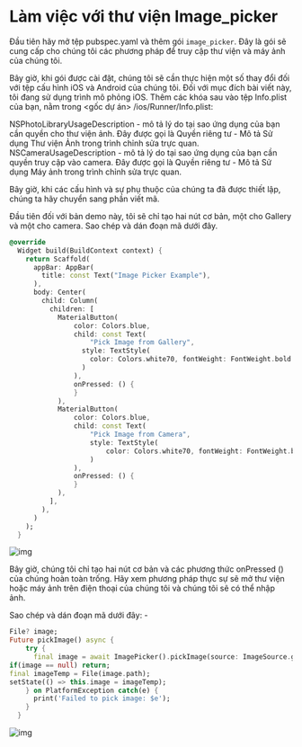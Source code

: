 # Làm việc với thư viện Image_picker


Đầu tiên hãy mở tệp pubspec.yaml và thêm gói `image_picker`. Đây là gói sẽ cung cấp cho chúng tôi các phương pháp để truy cập thư viện và máy ảnh của chúng tôi.

Bây giờ, khi gói được cài đặt, chúng tôi sẽ cần thực hiện một số thay đổi đối với tệp cấu hình iOS và Android của chúng tôi. Đối với mục đích bài viết này, tôi đang sử dụng trình mô phỏng iOS.
Thêm các khóa sau vào tệp Info.plist của bạn, nằm trong <gốc dự án> /ios/Runner/Info.plist:

NSPhotoLibraryUsageDescription - mô tả lý do tại sao ứng dụng của bạn cần quyền cho thư viện ảnh. Đây được gọi là Quyền riêng tư - Mô tả Sử dụng Thư viện Ảnh trong trình chỉnh sửa trực quan.
NSCameraUsageDescription - mô tả lý do tại sao ứng dụng của bạn cần quyền truy cập vào camera. Đây được gọi là Quyền riêng tư - Mô tả Sử dụng Máy ảnh trong trình chỉnh sửa trực quan.

Bây giờ, khi các cấu hình và sự phụ thuộc của chúng ta đã được thiết lập, chúng ta hãy chuyển sang phần viết mã.

Đầu tiên đối với bản demo này, tôi sẽ chỉ tạo hai nút cơ bản, một cho Gallery và một cho camera. Sao chép và dán đoạn mã dưới đây.

```dart
@override
  Widget build(BuildContext context) {
    return Scaffold(
      appBar: AppBar(
        title: const Text("Image Picker Example"),
      ),
      body: Center(
        child: Column(
          children: [
            MaterialButton(
                color: Colors.blue,
                child: const Text(
                    "Pick Image from Gallery",
                  style: TextStyle(
                    color: Colors.white70, fontWeight: FontWeight.bold
                  )
                ),
                onPressed: () {
                }
            ),
            MaterialButton(
                color: Colors.blue,
                child: const Text(
                    "Pick Image from Camera",
                    style: TextStyle(
                        color: Colors.white70, fontWeight: FontWeight.bold
                    )
                ),
                onPressed: () {
                }
            ),
          ],
        ),
      )
    );
  }
```

![img](https://miro.medium.com/max/730/1*46AeB9qVKzU_AMKRTjHoqA.png)

Bây giờ, chúng tôi chỉ tạo hai nút cơ bản và các phương thức onPressed () của chúng hoàn toàn trống. Hãy xem phương pháp thực sự sẽ mở thư viện hoặc máy ảnh trên điện thoại của chúng tôi và chúng tôi sẽ có thể nhập ảnh.

Sao chép và dán đoạn mã dưới đây: -

```dart
File? image;
Future pickImage() async {
    try {
      final image = await ImagePicker().pickImage(source: ImageSource.gallery);
if(image == null) return;
final imageTemp = File(image.path);
setState(() => this.image = imageTemp);
    } on PlatformException catch(e) {
      print('Failed to pick image: $e');
    }
  }
```

![img](https://miro.medium.com/max/730/1*klxXDRx63x4h9hmAt-aUiQ.gif)

